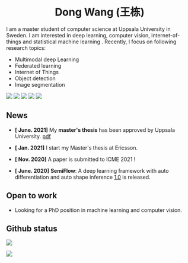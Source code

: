 
<!--
Badges from 
- https://github.com/alexandresanlim/Badges4-README.md-Profile
- https://shields.io/
inspired by 
- https://github.com/zhouyangit/zhouyangit
- https://github.com/journey-ad/journey-ad
-->
<div align="center"> <h1>Dong Wang (王栋)</h1></div> 

I am a master student of computer science at Uppsala University in Sweden. I am interested in deep learning, computer vision, internet-of-things and statistical machine learning . Recently, I focus on following research topics:

- Multimodal deep Learning
- Federated learning
- Internet of Things
- Object detection
- Image segmentation

[![](https://img.shields.io/badge/LinkedIn-0077B5?style=for-the-badge&logo=linkedin&logoColor=white)](https://www.linkedin.com/in/dongwangWilliam)
[![](https://img.shields.io/badge/Email-25D366?style=for-the-badge&logo=email&logoColor=white)](mailto:dongwang@wangdongdong.wang)
[![](https://img.shields.io/badge/Homepage-4A154B?style=for-the-badge&logo=Homepage&logoColor=white)](https://wangdongdong.wang/)
[![](https://img.shields.io/badge/Chinese_Blog-D14836?style=for-the-badge&logo=ChineseBlog&logoColor=white)](https://www.nanguoyu.com/)
[![](https://img.shields.io/badge/GitHub-100000?style=for-the-badge&logo=github&logoColor=white)](https://github.com/nanguoyu)






## News

- **[ June. 2021]** My **master's thesis** has been approved by Uppsala University. [pdf](https://www.diva-portal.org/smash/record.jsf?pid=diva2%3A1569020&dswid=1667)

- **[ Jan. 2021]** I start my Master's thesis at Ericsson. 
  
- **[ Nov. 2020]** A paper is submitted to ICME 2021 ! 

- **[ June. 2020]** **SemiFlow**: A deep learning framework with auto differentiation and auto shape inference [1.0](https://github.com/nanguoyu/SemiFlow) is released.

## Open to work

- Looking for a PhD position in machine learning and computer vision. 

## Github status

<img align="center" src="https://github-readme-stats.vercel.app/api?username=nanguoyu&show_icons=true&icon_color=CE1D2D&text_color=718096&bg_color=ffffff&hide_title=true" />



![](https://visitor-badge.laobi.icu/badge?page_id=nanguoyu-ad.readme)
